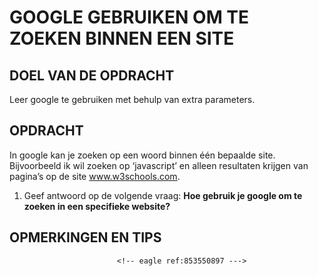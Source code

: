 # GOOGLE GEBRUIKEN OM TE ZOEKEN BINNEN EEN SITE

## DOEL VAN DE OPDRACHT

Leer google te gebruiken met behulp van extra parameters.

## OPDRACHT

In google kan je zoeken op een woord binnen één bepaalde site. Bijvoorbeeld ik wil zoeken op ‘javascript’ en alleen resultaten krijgen van pagina’s op de site
www.w3schools.com.

1. Geef antwoord op de volgende vraag: **Hoe gebruik je google om te zoeken in een specifieke website?**

## OPMERKINGEN EN TIPS


<!-- DIT COMMENTAAR LATEN STAAN AUB -->
                            <!-- eagle ref:853550897 --->